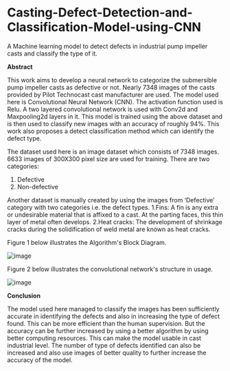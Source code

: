 # Casting-Defect-Detection-and-Classification-Model-using-CNN
A Machine learning model to detect defects in industrial pump impeller casts and classify the type of it.

**Abstract**

This work aims to develop a neural network to categorize the submersible pump impeller casts as defective or not. Nearly 7348 images of the casts provided by Pilot Technocast cast manufacturer are used. The model used here is Convolutional Neural Network (CNN). The activation function used is Relu. A two layered convolutional network is used with Conv2d and Maxpooling2d layers in it. This model is trained using the above dataset and is then used to classify new images with an accuracy of roughly 94%. This work also proposes a detect classification method which can identify the defect type.


The dataset used here is an image dataset which consists of 7348 images.  6633 images of 300X300 pixel size are used for training. There are two categories:
1. Defective
2. Non-defective

Another dataset is manually created by using the images from ‘Defective’ category with two categories i.e. the defect types.
1.Fins: A fin is any extra or undesirable material that is affixed to a cast. At the parting faces, this thin layer of metal often develops.
2.Heat cracks: The development of shrinkage cracks during the solidification of weld metal are known as heat cracks.

Figure 1 below illustrates the Algorithm's Block Diagram.


![image](https://user-images.githubusercontent.com/102479943/189540722-afe05f0e-dfb6-4701-8c34-19c6059621d5.png)



Figure 2 below illustrates the convolutional network's structure in usage.

 
![image](https://user-images.githubusercontent.com/102479943/189540834-8de9aa81-770f-4a82-b8b7-a549d885508e.png)


**Conclusion**

The model used here managed to classify the images has been sufficiently accurate in identifying the defects and also in increasing the type of defect found. This can be more efficient than the human supervision. But the accuracy can be further increased by using a better algorithm by using better computing resources. This can make the model usable in cast industrial level. The number of type of defects identified can also be increased and also use images of better quality to further increase the accuracy of the model.

